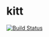 # kitt

[![Build Status](https://travis-ci.org/1syo/kitt.svg?branch=master)](https://travis-ci.org/1syo/kitt)
